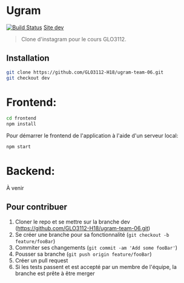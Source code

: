 # Ugram
[![Build Status](https://travis-ci.com/GLO3112-H18/ugram-team-06.svg?token=oFRzF26Q45xGBoB8qvZi&branch=dev)](https://travis-ci.com/GLO3112-H18/ugram-team-06) [Site dev](http://ugram-dev.s3-website.ca-central-1.amazonaws.com)
> Clone d'instagram pour le cours GLO3112.




## Installation
```sh
git clone https://github.com/GLO3112-H18/ugram-team-06.git
git checkout dev
```
# Frontend:

```sh
cd frontend
npm install
```

Pour démarrer le frontend de l'application à l'aide d'un serveur local:

```sh
npm start
```

# Backend:
À venir

## Pour contribuer

1. Cloner le repo et se mettre sur la branche dev (<https://github.com/GLO3112-H18/ugram-team-06.git>)
2. Se créer une branche pour sa fonctionnalité (`git checkout -b feature/fooBar`)
3. Commiter ses changements (`git commit -am 'Add some fooBar'`)
4. Pousser sa branche (`git push origin feature/fooBar`)
5. Créer un pull request
6. Si les tests passent et est accepté par un membre de l'équipe, la branche est prête à être merger
